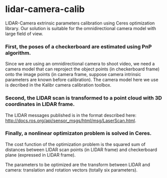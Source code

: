 # lidar-camera-calib

LIDAR-Camera extrinsic parameters calibration using Ceres optimization library. Our solution is suitable for the omnidirectional camera model with large field of view.

### First, the poses of a checkerboard are estimated using PnP algorithm.
Since we are using an omnidirectional camera to shoot video, we need a camera model that can reproject the object points (in checkerboard frame) onto the image points (in camera frame, suppose camera intrinsic parameters are known before calibration). The camera model here we use is decribed in the Kalibr camera calibration toolbox.

### Second, the LIDAR scan is transformed to a point cloud with 3D coordinates in LIDAR frame.
The LIDAR messages published is in the format described here: http://docs.ros.org/api/sensor_msgs/html/msg/LaserScan.html.

### Finally, a nonlinear optimizaton problem is solved in Ceres.
The cost function of the optimization problem is the squared sum of distances between LIDAR scan points (in LIDAR frame) and checkerboard plane (expressed in LIDAR frame).

The parameters to be optimized are the transform between LIDAR and camera: translation and rotation vectors (totally six parameters).
